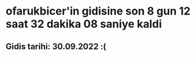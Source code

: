 # ofarukbicer'in gidisine son 8 gun 12 saat 32 dakika 08 saniye kaldi

## Gidis tarihi: 30.09.2022 :(